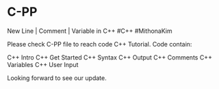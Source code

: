 # C-PP
New Line | Comment | Variable in C++  #C++ #MithonaKim 

Please check C-PP file to reach code C++ Tutorial.
Code contain:

C++ Intro
C++ Get Started
C++ Syntax
C++ Output
C++ Comments
C++ Variables
C++ User Input

Looking forward to see our update.

